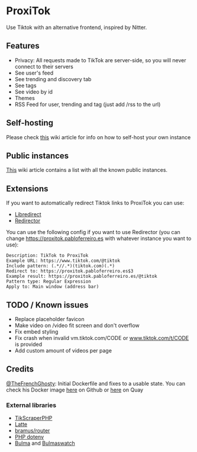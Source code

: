 # ProxiTok
Use Tiktok with an alternative frontend, inspired by Nitter.

## Features
* Privacy: All requests made to TikTok are server-side, so you will never connect to their servers
* See user's feed
* See trending and discovery tab
* See tags
* See video by id
* Themes
* RSS Feed for user, trending and tag (just add /rss to the url)

## Self-hosting
Please check [this](https://github.com/pablouser1/ProxiTok/wiki/Self-hosting) wiki article for info on how to self-host your own instance

## Public instances
[This](https://github.com/pablouser1/ProxiTok/wiki/Public-instances) wiki article contains a list with all the known public instances.

## Extensions
If you want to automatically redirect Tiktok links to ProxiTok you can use:
* [Libredirect](https://github.com/libredirect/libredirect)
* [Redirector](https://github.com/einaregilsson/Redirector)

You can use the following config if you want to use Redirector (you can change https://proxitok.pabloferreiro.es with whatever instance you want to use):
```
Description: TikTok to ProxiTok
Example URL: https://www.tiktok.com/@tiktok
Include pattern: (.*//.*)(tiktok.com)(.*)
Redirect to: https://proxitok.pabloferreiro.es$3
Example result: https://proxitok.pabloferreiro.es/@tiktok
Pattern type: Regular Expression
Apply to: Main window (address bar)
```

## TODO / Known issues
* Replace placeholder favicon
* Make video on /video fit screen and don't overflow
* Fix embed styling
* Fix crash when invalid vm.tiktok.com/CODE or www.tiktok.com/t/CODE is provided
* Add custom amount of videos per page

## Credits
[@TheFrenchGhosty](https://github.com/TheFrenchGhosty): Initial Dockerfile and fixes to a usable state. You can check his Docker image [here](https://github.com/PussTheCat-org/docker-proxitok-quay) on Github or [here](https://quay.io/repository/pussthecatorg/proxitok) on Quay
### External libraries
* [TikScraperPHP](https://github.com/pablouser1/TikScraperPHP)
* [Latte](https://github.com/nette/latte)
* [bramus/router](https://github.com/bramus/router)
* [PHP dotenv](https://github.com/vlucas/phpdotenv)
* [Bulma](https://github.com/jgthms/bulma) and [Bulmaswatch](https://github.com/jenil/bulmaswatch)
